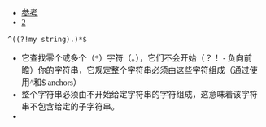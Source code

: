 <font face="Simsun" size=3>

- [参考](https://www.thinbug.com/q/717644)
- [2](https://www.jb51.net/article/52491.htm)
~~~
^((?!my string).)*$
~~~
- 它查找零个或多个（*）字符（。），它们不会开始（？！ - 负向前瞻）你的字符串，它规定整个字符串必须由这些字符组成（通过使用^和$ anchors）
- 整个字符串必须由不开始给定字符串的字符组成，这意味着该字符串不包含给定的子字符串。
-


</font>